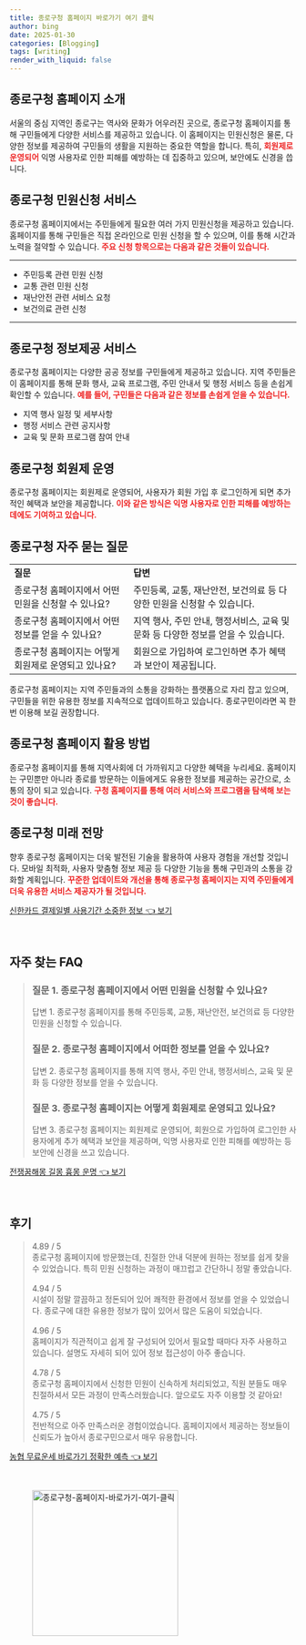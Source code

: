 ```yaml
---
title: 종로구청 홈페이지 바로가기 여기 클릭
author: bing
date: 2025-01-30
categories: [Blogging]
tags: [writing]
render_with_liquid: false
---
```



<h2 id='종로구청_홈페이지_소개'>종로구청 홈페이지 소개</h2>

<p>서울의 중심 지역인 종로구는 역사와 문화가 어우러진 곳으로, 종로구청 홈페이지를 통해 구민들에게 다양한 서비스를 제공하고 있습니다. 이 홈페이지는 민원신청은 물론, 다양한 정보를 제공하여 구민들의 생활을 지원하는 중요한 역할을 합니다. 특히, <b><span style="color: #ee2323;">회원제로 운영되어</span></b> 익명 사용자로 인한 피해를 예방하는 데 집중하고 있으며, 보안에도 신경을 씁니다.</p>

<h2 id='종로구청_민원신청_서비스'>종로구청 민원신청 서비스</h2>

<p>종로구청 홈페이지에서는 주민들에게 필요한 여러 가지 민원신청을 제공하고 있습니다. 홈페이지를 통해 구민들은 직접 온라인으로 민원 신청을 할 수 있으며, 이를 통해 시간과 노력을 절약할 수 있습니다. <b><span style="color: #ee2323;">주요 신청 항목으로는 다음과 같은 것들이 있습니다.</span></b></p>

<hr />

<ul>
    <li>주민등록 관련 민원 신청</li>
    <li>교통 관련 민원 신청</li>
    <li>재난안전 관련 서비스 요청</li>
    <li>보건의료 관련 신청</li>
</ul>

<hr />

<h2 id='종로구청_정보제공_서비스'>종로구청 정보제공 서비스</h2>

<p>종로구청 홈페이지는 다양한 공공 정보를 구민들에게 제공하고 있습니다. 지역 주민들은 이 홈페이지를 통해 문화 행사, 교육 프로그램, 주민 안내서 및 행정 서비스 등을 손쉽게 확인할 수 있습니다. <b><span style="color: #ee2323;">예를 들어, 구민들은 다음과 같은 정보를 손쉽게 얻을 수 있습니다.</span></b></p>

<ul>
    <li>지역 행사 일정 및 세부사항</li>
    <li>행정 서비스 관련 공지사항</li>
    <li>교육 및 문화 프로그램 참여 안내</li>
</ul>

<h2 id='종로구청_회원제_운영'>종로구청 회원제 운영</h2>

<p>종로구청 홈페이지는 회원제로 운영되어, 사용자가 회원 가입 후 로그인하게 되면 추가적인 혜택과 보안을 제공합니다. <b><span style="color: #ee2323;">이와 같은 방식은 익명 사용자로 인한 피해를 예방하는 데에도 기여하고 있습니다.</span></b></p>

<h2 id='종로구청_자주_묻는_질문'>종로구청 자주 묻는 질문</h2>

<table>
    <tr>
        <td><b>질문</b></td>
        <td><b>답변</b></td>
    </tr>
    <tr>
        <td>종로구청 홈페이지에서 어떤 민원을 신청할 수 있나요?</td>
        <td>주민등록, 교통, 재난안전, 보건의료 등 다양한 민원을 신청할 수 있습니다.</td>
    </tr>
    <tr>
        <td>종로구청 홈페이지에서 어떤 정보를 얻을 수 있나요?</td>
        <td>지역 행사, 주민 안내, 행정서비스, 교육 및 문화 등 다양한 정보를 얻을 수 있습니다.</td>
    </tr>
    <tr>
        <td>종로구청 홈페이지는 어떻게 회원제로 운영되고 있나요?</td>
        <td>회원으로 가입하여 로그인하면 추가 혜택과 보안이 제공됩니다.</td>
    </tr>
</table>

<p>종로구청 홈페이지는 지역 주민들과의 소통을 강화하는 플랫폼으로 자리 잡고 있으며, 구민들을 위한 유용한 정보를 지속적으로 업데이트하고 있습니다. 종로구민이라면 꼭 한 번 이용해 보길 권장합니다.</p>

<h2 id='종로구청_홈페이지_활용'>종로구청 홈페이지 활용 방법</h2>

<p>종로구청 홈페이지를 통해 지역사회에 더 가까워지고 다양한 혜택을 누리세요. 홈페이지는 구민뿐만 아니라 종로를 방문하는 이들에게도 유용한 정보를 제공하는 공간으로, 소통의 장이 되고 있습니다. <b><span style="color: #ee2323;">구청 홈페이지를 통해 여러 서비스와 프로그램을 탐색해 보는 것이 좋습니다.</span></b></p>

<h2 id='종로구청_미래_전망'>종로구청 미래 전망</h2>

<p>향후 종로구청 홈페이지는 더욱 발전된 기술을 활용하여 사용자 경험을 개선할 것입니다. 모바일 최적화, 사용자 맞춤형 정보 제공 등 다양한 기능을 통해 구민과의 소통을 강화할 계획입니다. <b><span style="color: #ee2323;">꾸준한 업데이트와 개선을 통해 종로구청 홈페이지는 지역 주민들에게 더욱 유용한 서비스 제공자가 될 것입니다.</span></b></p>


<p><a class="click-button" title="신한카드 결제일별 사용기간 소중한 정보" href="https://24nara.github.io/posts/%EC%8B%A0%ED%95%9C%EC%B9%B4%EB%93%9C-%EA%B2%B0%EC%A0%9C%EC%9D%BC%EB%B3%84-%EC%82%AC%EC%9A%A9%EA%B8%B0%EA%B0%84-%EC%86%8C%EC%A4%91%ED%95%9C-%EC%A0%95%EB%B3%B4/" rel="dofollow">신한카드 결제일별 사용기간 소중한 정보 👈 보기</a></p><br>
<h2 id='자주_찾는_FAQ'>자주 찾는 FAQ</h2>
<div itemscope="" itemtype="https://schema.org/FAQPage"> 
<blockquote> 
<div itemscope="" itemprop="mainEntity" itemtype="https://schema.org/Question"> 
<h3 itemprop="name">질문 1. 종로구청 홈페이지에서 어떤 민원을 신청할 수 있나요?</h3> 
<div itemscope="" itemprop="acceptedAnswer" itemtype="https://schema.org/Answer"> 
<span itemprop="text"> 
<p>답변 1. 종로구청 홈페이지를 통해 주민등록, 교통, 재난안전, 보건의료 등 다양한 민원을 신청할 수 있습니다.</p> 
</span> 
</div> 
</div> 

<div itemscope="" itemprop="mainEntity" itemtype="https://schema.org/Question"> 
<h3 itemprop="name">질문 2. 종로구청 홈페이지에서 어떠한 정보를 얻을 수 있나요?</h3> 
<div itemscope="" itemprop="acceptedAnswer" itemtype="https://schema.org/Answer"> 
<span itemprop="text"> 
<p>답변 2. 종로구청 홈페이지를 통해 지역 행사, 주민 안내, 행정서비스, 교육 및 문화 등 다양한 정보를 얻을 수 있습니다.</p> 
</span> 
</div> 
</div> 

<div itemscope="" itemprop="mainEntity" itemtype="https://schema.org/Question"> 
<h3 itemprop="name">질문 3. 종로구청 홈페이지는 어떻게 회원제로 운영되고 있나요?</h3> 
<div itemscope="" itemprop="acceptedAnswer" itemtype="https://schema.org/Answer"> 
<span itemprop="text"> 
<p>답변 3. 종로구청 홈페이지는 회원제로 운영되어, 회원으로 가입하여 로그인한 사용자에게 추가 혜택과 보안을 제공하며, 익명 사용자로 인한 피해를 예방하는 등 보안에 신경을 쓰고 있습니다.</p> 
</span> 
</div> 
</div> 
</blockquote> 
</div>
<p><a class="click-button" title="전쟁꿈해몽 길몽 흉몽 운명" href="https://24nara.github.io/posts/%EC%A0%84%EC%9F%81%EA%BF%88%ED%95%B4%EB%AA%BD-%EA%B8%B8%EB%AA%BD-%ED%9D%89%EB%AA%BD-%EC%9A%B4%EB%AA%85/" rel="dofollow">전쟁꿈해몽 길몽 흉몽 운명 👈 보기</a></p><br>
<h2 id='후기'>후기</h2>
<div itemscope itemtype="https://schema.org/Product">
  <blockquote>
  <div itemprop="review" itemscope itemtype="https://schema.org/Review">
      <div itemprop="reviewRating" itemscope itemtype="https://schema.org/Rating"> <span itemprop="ratingValue">4.89</span> / <span itemprop="bestRating">5</span> </div>
      <span itemprop="reviewBody">종로구청 홈페이지에 방문했는데, 친절한 안내 덕분에 원하는 정보를 쉽게 찾을 수 있었습니다. 특히 민원 신청하는 과정이 매끄럽고 간단하니 정말 좋았습니다.</span>
  </div>
  <br>
  <div itemprop="review" itemscope itemtype="https://schema.org/Review">
      <div itemprop="reviewRating" itemscope itemtype="https://schema.org/Rating"> <span itemprop="ratingValue">4.94</span> / <span itemprop="bestRating">5</span> </div>
      <span itemprop="reviewBody">시설이 정말 깔끔하고 정돈되어 있어 쾌적한 환경에서 정보를 얻을 수 있었습니다. 종로구에 대한 유용한 정보가 많이 있어서 많은 도움이 되었습니다.</span>
  </div>
  <br>
  <div itemprop="review" itemscope itemtype="https://schema.org/Review">
      <div itemprop="reviewRating" itemscope itemtype="https://schema.org/Rating"> <span itemprop="ratingValue">4.96</span> / <span itemprop="bestRating">5</span> </div>
      <span itemprop="reviewBody">홈페이지가 직관적이고 쉽게 잘 구성되어 있어서 필요할 때마다 자주 사용하고 있습니다. 설명도 자세히 되어 있어 정보 접근성이 아주 좋습니다.</span>
  </div>
  <br>
  <div itemprop="review" itemscope itemtype="https://schema.org/Review">
      <div itemprop="reviewRating" itemscope itemtype="https://schema.org/Rating"> <span itemprop="ratingValue">4.78</span> / <span itemprop="bestRating">5</span> </div>
      <span itemprop="reviewBody">종로구청 홈페이지에서 신청한 민원이 신속하게 처리되었고, 직원 분들도 매우 친절하셔서 모든 과정이 만족스러웠습니다. 앞으로도 자주 이용할 것 같아요!</span>
  </div>
  <br>
  <div itemprop="review" itemscope itemtype="https://schema.org/Review">
      <div itemprop="reviewRating" itemscope itemtype="https://schema.org/Rating"> <span itemprop="ratingValue">4.75</span> / <span itemprop="bestRating">5</span> </div>
      <span itemprop="reviewBody">전반적으로 아주 만족스러운 경험이었습니다. 홈페이지에서 제공하는 정보들이 신뢰도가 높아서 종로구민으로서 매우 유용합니다.</span>
  </div>
  </blockquote>
</div>
<p><a class="click-button" title="농협 무료운세 바로가기 정확한 예측" href="https://24nara.github.io/posts/%EB%86%8D%ED%98%91-%EB%AC%B4%EB%A3%8C%EC%9A%B4%EC%84%B8-%EB%B0%94%EB%A1%9C%EA%B0%80%EA%B8%B0-%EC%A0%95%ED%99%95%ED%95%9C-%EC%98%88%EC%B8%A1/" rel="dofollow">농협 무료운세 바로가기 정확한 예측 👈 보기</a></p><br>
<figure class="image"><img src="https://24nara.github.io/assets/img/thumbnail/종로구청-홈페이지-바로가기-여기-클릭.webp" alt="종로구청-홈페이지-바로가기-여기-클릭" width="256" height="256"></figure>